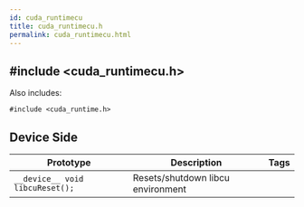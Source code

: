 ```yaml
---
id: cuda_runtimecu
title: cuda_runtimecu.h
permalink: cuda_runtimecu.html
---
```


## #include <cuda_runtimecu.h>

Also includes:
```
#include <cuda_runtime.h>
```

## Device Side
Prototype | Description | Tags
--- | --- | :---:
```__device__ void libcuReset();``` | Resets/shutdown libcu environment
